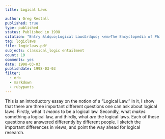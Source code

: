 ```yaml
---
title: Logical Laws

author: Greg Restall
published: true
type: published
status: Published in 1998
citation: "Entry &ldquo;Logical Laws&rdquo; <em>The Encyclopedia of Philosophy,</em> Routledge, 1998."
tag: logiclaws
file: logiclaws.pdf
subjects: classical_logic entailment 
count: 19
comments: yes
date: 1998-03-03
publishdate: 1998-03-03
filter:
  - erb
  - markdown
  - rubypants
---
```

This is an introductory essay on the notion of a &ldquo;Logical Law.&rdquo; In it, I show that there are three important different questions one can ask about logical laws. Firstly, what it <em>means</em> to be a logical law. Secondly, what <em>makes</em> something a logical law, and thirdly, what <em>are</em> the logical laws. Each of these questions are answered differently by different people. I sketch the important differences in views, and point the way ahead for logical research.